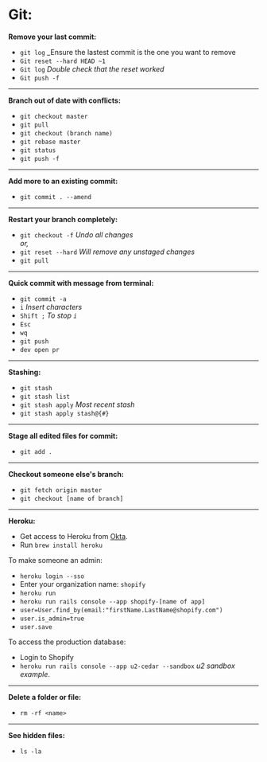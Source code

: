 # Git:

**Remove your last commit:**
- `git log` _Ensure the lastest commit is the one you want to remove
- `Git reset --hard HEAD ~1`
- `Git log` _Double check that the reset worked_
- `Git push -f`

<hr>

**Branch out of date with conflicts:**
- `git checkout master`
- `git pull`
- `git checkout (branch name)`
- `git rebase master`
- `git status`
- `git push -f`

<hr>

**Add more to an existing commit:**
- `git commit . --amend`

<hr>

**Restart your branch completely:**
- `git checkout -f` _Undo all changes_<br>
_or,_<br>
- `git reset --hard` _Will remove any unstaged changes_
- `git pull`

<hr>

**Quick commit with message from terminal:**
- `git commit -a`
- `i` _Insert characters_
- `Shift ;` _To stop `i`_
- `Esc`
- `wq`
- `git push`
- `dev open pr`

<hr>

**Stashing:**
- `git stash`  
- `git stash list`
- `git stash apply` _Most recent stash_
- `git stash apply stash@{#}`

<hr>

**Stage all edited files for commit:**
- `git add .`

<hr>

**Checkout someone else's branch:**
- `git fetch origin master`
- `git checkout [name of branch]`

<hr>

**Heroku:**

- Get access to Heroku from [Okta](https://shopify.okta.com/app/UserHome#).
- Run `brew install heroku`

To make someone an admin:
- `heroku login --sso`
- Enter your organization name: `shopify`
- `heroku run`
- `heroku run rails console --app shopify-[name of app]`
- `user=User.find_by(email:"firstName.LastName@shopify.com")`
- `user.is_admin=true`
- `user.save` 

To access the production database:
- Login to Shopify
- `heroku run rails console --app u2-cedar --sandbox` _u2 sandbox example_.

<hr>

**Delete a folder or file:**
- `rm -rf <name>`

<hr>

**See hidden files:**
- `ls -la`
